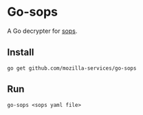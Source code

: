 # Go-sops
A Go decrypter for [sops](https://github.com/mozilla/sops).

## Install
`go get github.com/mozilla-services/go-sops`

## Run
`go-sops <sops yaml file>`